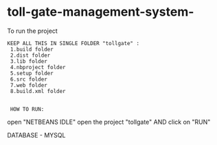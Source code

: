 # toll-gate-management-system-
 
 To run the project
 
    KEEP ALL THIS IN SINGLE FOLDER "tollgate" :
     1.build folder
     2.dist folder
     3.lib folder
     4.nbproject folder 
     5.setup folder
     6.src folder
     7.web folder
     8.build.xml folder
     
     
     HOW TO RUN:
     
  open "NETBEANS IDLE" open the project "tollgate" AND click on "RUN"
  
  DATABASE - MYSQL
     
